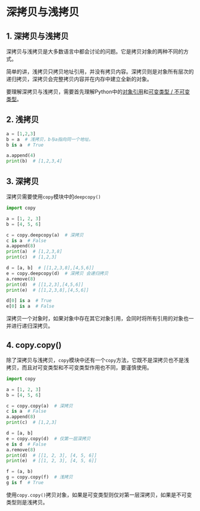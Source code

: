 # 深拷贝与浅拷贝

## 1. 深拷贝与浅拷贝

深拷贝与浅拷贝是大多数语言中都会讨论的问题。它是拷贝对象的两种不同的方式。

简单的讲，浅拷贝只拷贝地址引用，并没有拷贝内容。深拷贝则是对象所有层次的递归拷贝，深拷贝会完整拷贝内容并在内存中建立全新的对象。

要理解深拷贝与浅拷贝，需要首先理解Python中的[对象引用](datatype.md#_3-对象引用)和[可变类型 / 不可变类型](datatype.md#_4-可变类型-不可变类型)。

## 2. 浅拷贝

```py
a = [1,2,3]
b = a  # 浅拷贝，b与a指向同一个地址。
b is a  # True

a.append(4)
print(b)  # [1,2,3,4]
```

## 3. 深拷贝

深拷贝需要使用`copy`模块中的`deepcopy()`

```py {6}
import copy

a = [1, 2, 3]
b = [4, 5, 6]

c = copy.deepcopy(a)  # 深拷贝
c is a  # False
a.append(8)
print(a)  # [1,2,3,8]
print(c)  # [1,2,3]

d = [a, b]  # [[1,2,3,8],[4,5,6]]
e = copy.deepcopy(d)  # 深拷贝 会递归拷贝
a.remove(8)
print(d)  # [[1,2,3],[4,5,6]]
print(e)  # [[1,2,3,8],[4,5,6]]

d[0] is a  # True
e[0] is a  # False
```

深拷贝一个对象时，如果对象中存在其它对象引用，会同时将所有引用的对象也一并进行递归深拷贝。

## 4. copy.copy()

除了深拷贝与浅拷贝，`copy`模块中还有一个`copy`方法，它既不是深拷贝也不是浅拷贝，而且对可变类型和不可变类型作用也不同，要谨慎使用。

```py
import copy

a = [1, 2, 3]
b = [4, 5, 6]

c = copy.copy(a)  # 深拷贝
c is a  # False
a.append(8)
print(c)  # [1,2,3]

d = [a, b]
e = copy.copy(d)  # 仅第一层深拷贝
e is d  # False
a.remove(8)
print(d)  # [[1, 2, 3], [4, 5, 6]]
print(e)  # [[1, 2, 3], [4, 5, 6]]

f = (a, b)
g = copy.copy(f)  # 浅拷贝
g is f  # True
```

使用`copy.copy()`拷贝对象，如果是可变类型则仅对第一层深拷贝，如果是不可变类型则是浅拷贝。
